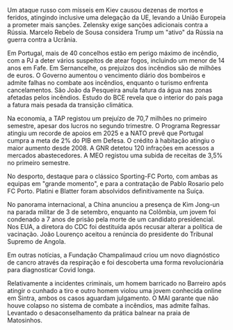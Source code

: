 Um ataque russo com mísseis em Kiev causou dezenas de mortos e feridos, atingindo inclusive uma delegação da UE, levando a União Europeia a prometer mais sanções. Zelensky exige sanções adicionais contra a Rússia. Marcelo Rebelo de Sousa considera Trump um "ativo" da Rússia na guerra contra a Ucrânia.

Em Portugal, mais de 40 concelhos estão em perigo máximo de incêndio, com a PJ a deter vários suspeitos de atear fogos, incluindo um menor de 14 anos em Fafe. Em Sernancelhe, os prejuízos dos incêndios são de milhões de euros. O Governo aumentou o vencimento diário dos bombeiros e admite falhas no combate aos incêndios, enquanto o turismo enfrenta cancelamentos. São João da Pesqueira anula fatura da água nas zonas afetadas pelos incêndios. Estudo do BCE revela que o interior do país paga a fatura mais pesada da transição climática.

Na economia, a TAP registou um prejuízo de 70,7 milhões no primeiro semestre, apesar dos lucros no segundo trimestre. O Programa Regressar atingiu um recorde de apoios em 2025 e a NATO prevê que Portugal cumpra a meta de 2% do PIB em Defesa. O crédito à habitação atingiu o maior aumento desde 2008. A GNR detetou 120 infrações em acessos a mercados abastecedores. A MEO registou uma subida de receitas de 3,5% no primeiro semestre.

No desporto, destaque para o clássico Sporting-FC Porto, com ambas as equipas em "grande momento", e para a contratação de Pablo Rosario pelo FC Porto. Platini e Blatter foram absolvidos definitivamente na Suíça.

No panorama internacional, a China anunciou a presença de Kim Jong-un na parada militar de 3 de setembro, enquanto na Colômbia, um jovem foi condenado a 7 anos de prisão pela morte de um candidato presidencial. Nos EUA, a diretora do CDC foi destituída após recusar alterar a política de vacinação. João Lourenço aceitou a renúncia do presidente do Tribunal Supremo de Angola.

Em outras notícias, a Fundação Champalimaud criou um novo diagnóstico de cancro através da respiração e foi descoberta uma forma revolucionária para diagnosticar Covid longa.

Relativamente a incidentes criminais, um homem barricado no Barreiro após atingir o cunhado a tiro e outro homem violou uma jovem conhecida online em Sintra, ambos os casos aguardam julgamento. O MAI garante que não houve colapso no sistema de combate a incêndios, mas admite falhas. Levantado o desaconselhamento da prática balnear na praia de Matosinhos.